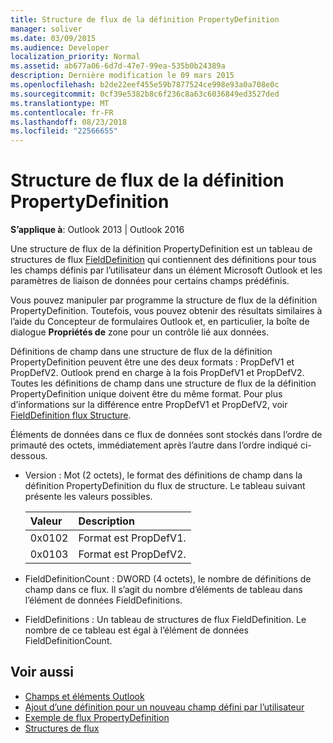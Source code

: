 ```yaml
---
title: Structure de flux de la définition PropertyDefinition
manager: soliver
ms.date: 03/09/2015
ms.audience: Developer
localization_priority: Normal
ms.assetid: ab677a06-6d7d-47e7-99ea-535b0b24389a
description: Dernière modification le 09 mars 2015
ms.openlocfilehash: b2de22eef455e59b7877524ce998e93a0a708e0c
ms.sourcegitcommit: 0cf39e5382b8c6f236c8a63c6036849ed3527ded
ms.translationtype: MT
ms.contentlocale: fr-FR
ms.lasthandoff: 08/23/2018
ms.locfileid: "22566655"
---
```

# <a name="propertydefinition-stream-structure"></a>Structure de flux de la définition PropertyDefinition

**S’applique à**: Outlook 2013 | Outlook 2016 
  
Une structure de flux de la définition PropertyDefinition est un tableau de structures de flux [FieldDefinition](fielddefinition-stream-structure.md) qui contiennent des définitions pour tous les champs définis par l’utilisateur dans un élément Microsoft Outlook et les paramètres de liaison de données pour certains champs prédéfinis. 
  
Vous pouvez manipuler par programme la structure de flux de la définition PropertyDefinition. Toutefois, vous pouvez obtenir des résultats similaires à l’aide du Concepteur de formulaires Outlook et, en particulier, la boîte de dialogue **Propriétés de** zone pour un contrôle lié aux données. 
  
Définitions de champ dans une structure de flux de la définition PropertyDefinition peuvent être une des deux formats : PropDefV1 et PropDefV2. Outlook prend en charge à la fois PropDefV1 et PropDefV2. Toutes les définitions de champ dans une structure de flux de la définition PropertyDefinition unique doivent être du même format. Pour plus d’informations sur la différence entre PropDefV1 et PropDefV2, voir [FieldDefinition flux Structure](fielddefinition-stream-structure.md).
  
Éléments de données dans ce flux de données sont stockés dans l’ordre de primauté des octets, immédiatement après l’autre dans l’ordre indiqué ci-dessous.
  
- Version : Mot (2 octets), le format des définitions de champ dans la définition PropertyDefinition du flux de structure. Le tableau suivant présente les valeurs possibles.
    
    |**Valeur**|**Description**|
    |:-----|:-----|
    |0x0102  <br/> |Format est PropDefV1.  <br/> |
    |0x0103  <br/> |Format est PropDefV2.  <br/> |
   
- FieldDefinitionCount : DWORD (4 octets), le nombre de définitions de champ dans ce flux. Il s’agit du nombre d’éléments de tableau dans l’élément de données FieldDefinitions.
    
- FieldDefinitions : Un tableau de structures de flux FieldDefinition. Le nombre de ce tableau est égal à l’élément de données FieldDefinitionCount.
    
## <a name="see-also"></a>Voir aussi

- [Champs et éléments Outlook](outlook-items-and-fields.md)
- [Ajout d’une définition pour un nouveau champ défini par l’utilisateur](how-to-add-a-definition-for-a-new-user-defined-field.md)
- [Exemple de flux PropertyDefinition](propertydefinition-stream-sample.md)
- [Structures de flux](stream-structures.md)

